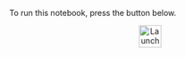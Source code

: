 To run this notebook, press the button below.

<p align="center">
  <a href="https://mybinder.org/v2/gh/jpivarski-talks/2022-09-12-pyhep22-awkward-combinatorics/v1.0?urlpath=lab/tree/pyhep2022-combinatorics.ipynb">
    <img src="https://mybinder.org/badge_logo.svg" alt="Launch Binder" height="40">
  </a>
</p>
